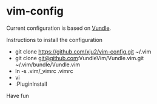 # vim-config
Current configuration is based on [Vundle](https://github.com/VundleVim/Vundle.vim).

Instructions to install the configuration
 * git clone https://github.com/xju2/vim-config.git ~/.vim
 * git clone git@github.com:VundleVim/Vundle.vim.git ~/.vim/bundle/Vundle.vim
 * ln -s .vim/\_vimrc .vimrc
 * vi 
 * :PluginInstall
 
 Have fun
